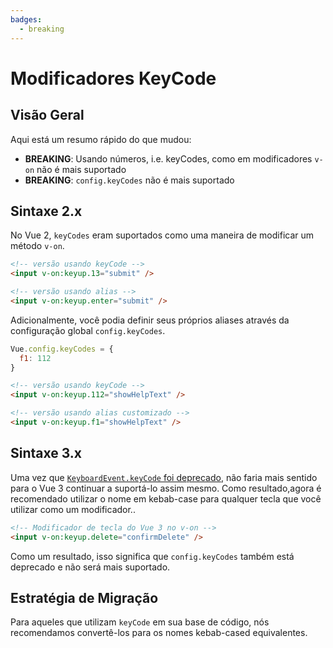 ```yaml
---
badges:
  - breaking
---
```


# Modificadores KeyCode <MigrationBadges :badges="$frontmatter.badges" />

## Visão Geral

Aqui está um resumo rápido do que mudou:

- **BREAKING**: Usando números, i.e. keyCodes, como em modificadores `v-on` não é mais suportado
- **BREAKING**: `config.keyCodes` não é mais suportado

## Sintaxe 2.x

No Vue 2, `keyCodes` eram suportados como uma maneira de modificar um método `v-on`.

```html
<!-- versão usando keyCode -->
<input v-on:keyup.13="submit" />

<!-- versão usando alias -->
<input v-on:keyup.enter="submit" />
```

Adicionalmente, você podia definir seus próprios aliases através da configuração global `config.keyCodes`.

```js
Vue.config.keyCodes = {
  f1: 112
}
```

```html
<!-- versão usando keyCode -->
<input v-on:keyup.112="showHelpText" />

<!-- versão usando alias customizado -->
<input v-on:keyup.f1="showHelpText" />
```

## Sintaxe 3.x

Uma vez que [`KeyboardEvent.keyCode` foi deprecado](https://developer.mozilla.org/en-US/docs/Web/API/KeyboardEvent/keyCode), não faria mais sentido para o Vue 3 continuar a suportá-lo assim mesmo. Como resultado,agora é recomendado utilizar o nome em kebab-case para qualquer tecla que você utilizar como um modificador..

```html
<!-- Modificador de tecla do Vue 3 no v-on -->
<input v-on:keyup.delete="confirmDelete" />
```

Como um resultado, isso significa que `config.keyCodes` também está deprecado e não será mais suportado.

## Estratégia de Migração

Para aqueles que utilizam `keyCode` em sua base de código, nós recomendamos convertê-los para os nomes kebab-cased equivalentes.
